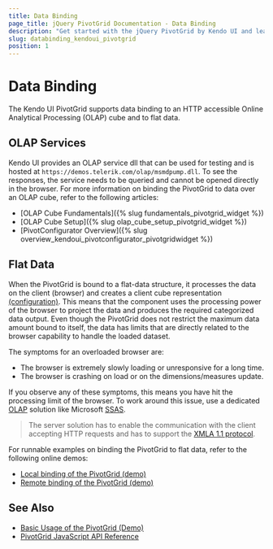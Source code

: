 ```yaml
---
title: Data Binding
page_title: jQuery PivotGrid Documentation - Data Binding
description: "Get started with the jQuery PivotGrid by Kendo UI and learn about the OLAP cube configuration for performing data binding and about the limitations when binding the component to flat data."
slug: databinding_kendoui_pivotgrid
position: 1
---
```


# Data Binding

The Kendo UI PivotGrid supports data binding to an HTTP accessible Online Analytical Processing (OLAP) cube and to flat data.

## OLAP Services

Kendo UI provides an OLAP service dll that can be used for testing and is hosted at `https://demos.telerik.com/olap/msmdpump.dll`. To see the responses, the service needs to be queried and cannot be opened directly in the browser. For more information on binding the PivotGrid to data over an OLAP cube, refer to the following articles:
* [OLAP Cube Fundamentals]({% slug fundamentals_pivotgrid_widget %})
* [OLAP Cube Setup]({% slug olap_cube_setup_pivotgrid_widget %})
* [PivotConfigurator Overview]({% slug overview_kendoui_pivotconfigurator_pivotgridwidget %})

## Flat Data

When the PivotGrid is bound to a flat-data structure, it processes the data on the client (browser) and creates a client cube representation [(configuration)](/api/javascript/data/pivotdatasource/configuration/schema#schemacube). This means that the component uses the processing power of the browser to project the data and produces the required categorized data output. Even though the PivotGrid does not restrict the maximum data amount bound to itself, the data has limits that are directly related to the browser capability to handle the loaded dataset.

The symptoms for an overloaded browser are:
- The browser is extremely slowly loading or unresponsive for a long time.
- The browser is crashing on load or on the dimensions/measures update.

If you observe any of these symptoms, this means you have hit the processing limit of the browser. To work around this issue, use a dedicated [OLAP](https://en.wikipedia.org/wiki/Online_analytical_processing) solution like Microsoft [SSAS](https://technet.microsoft.com/en-us/library/ms175609(v=sql.90).aspx).

> The server solution has to enable the communication with the client accepting HTTP requests and has to support the [XMLA 1.1 protocol](https://en.wikipedia.org/wiki/XML_for_Analysis).

For runnable examples on binding the PivotGrid to flat data, refer to the following online demos:
* [Local binding of the PivotGrid (demo)](https://demos.telerik.com/kendo-ui/pivotgrid/local-flat-data-binding)
* [Remote binding of the PivotGrid (demo)](https://demos.telerik.com/kendo-ui/pivotgrid/remote-flat-data-binding)

## See Also

* [Basic Usage of the PivotGrid (Demo)](https://demos.telerik.com/kendo-ui/pivotgrid/index)
* [PivotGrid JavaScript API Reference](/api/javascript/ui/pivotgrid)
